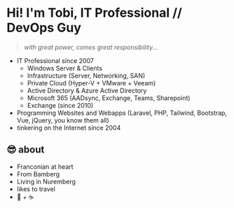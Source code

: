 # Hi! I'm Tobi, IT Professional // DevOps Guy

> *with great power, comes great responsibility...*

- IT Professional since 2007
  - Windows Server & Clients
  - Infrastructure (Server, Networking, SAN)
  - Private Cloud (Hyper-V + VMware + Veeam)
  - Active Directory & Azure Active Directory
  - Microsoft 365 (AADsync, Exchange, Teams, Sharepoint)
  - Exchange (since 2010)
- Programming Websites and Webapps (Laravel, PHP, Tailwind, Bootstrap, Vue, jQuery, you know them all)
- tinkering on the Internet since 2004

## 😎 about
- Franconian at heart
- From Bamberg
- Living in Nuremberg
- likes to travel
- 🍻 + ☕
